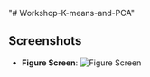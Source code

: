 "# Workshop-K-means-and-PCA" 
## Screenshots

- **Figure Screen**:
  ![Figure Screen](images/Figure_1.png)
